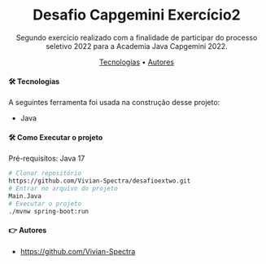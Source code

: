 <h1 align="center">Desafio Capgemini Exercício2</h1>

<p align="center">Segundo exercício realizado com a finalidade de participar do processo seletivo 2022 para a Academia Java Capgemini 2022.</p>

<p align="center">
 <a href="#-tecnologias">Tecnologias</a> • 
 <a href="#-autores">Autores</a>
</p>

<p align= "left"><h4>🛠 Tecnologias</h4>

A seguintes ferramenta foi usada na construção desse projeto:

- Java

</p>

<p align= "left"><h4>🛠 Como Executar o projeto</h4>

Pré-requisitos: Java 17
```bash
# Clonar repositório
https://github.com/Vivian-Spectra/desafioextwo.git
# Entrar no arquivo do projeto
Main.Java
# Executar o projeto
./mvnw spring-boot:run
```
</p>

<p align= "left"><h4>👉 Autores</h4>

- https://github.com/Vivian-Spectra

</p>
